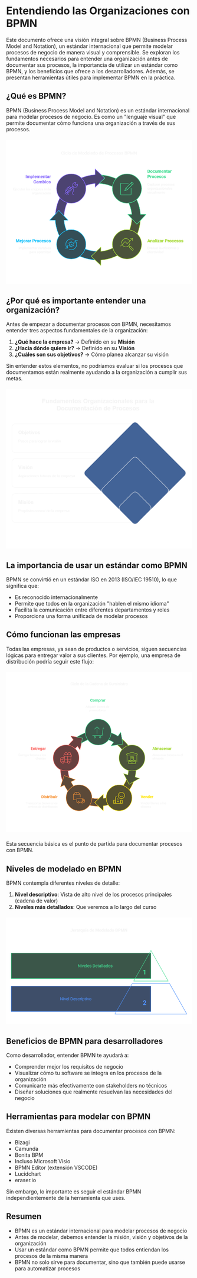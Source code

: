 
# Entendiendo las Organizaciones con BPMN

Este documento ofrece una visión integral sobre BPMN (Business Process Model and Notation), un estándar internacional que permite modelar procesos de negocio de manera visual y comprensible. Se exploran los fundamentos necesarios para entender una organización antes de documentar sus procesos, la importancia de utilizar un estándar como BPMN, y los beneficios que ofrece a los desarrolladores. Además, se presentan herramientas útiles para implementar BPMN en la práctica.

## ¿Qué es BPMN?

BPMN (Business Process Model and Notation) es un estándar internacional para modelar procesos de negocio. Es como un "lenguaje visual" que permite documentar cómo funciona una organización a través de sus procesos.

<div style="text-align: center; margin: 20px 0;">
  <img src="../images/1-que-es-bpmn.png" alt="¿Qué es BPMN?" style="max-width: 100%; height: auto;">
</div>

## ¿Por qué es importante entender una organización?

Antes de empezar a documentar procesos con BPMN, necesitamos entender tres aspectos fundamentales de la organización:

1. **¿Qué hace la empresa?** → Definido en su **Misión**
2. **¿Hacia dónde quiere ir?** → Definido en su **Visión**
3. **¿Cuáles son sus objetivos?** → Cómo planea alcanzar su visión

Sin entender estos elementos, no podríamos evaluar si los procesos que documentamos están realmente ayudando a la organización a cumplir sus metas.

<div style="text-align: center; margin: 20px 0;">
  <img src="../images/1-porque-es-importante-entender-una-organizacion.png" alt="¿Por qué es importante entender una organización?" style="max-width: 100%; height: auto;">
</div>

## La importancia de usar un estándar como BPMN

BPMN se convirtió en un estándar ISO en 2013 (ISO/IEC 19510), lo que significa que:

- Es reconocido internacionalmente
- Permite que todos en la organización "hablen el mismo idioma"
- Facilita la comunicación entre diferentes departamentos y roles
- Proporciona una forma unificada de modelar procesos

## Cómo funcionan las empresas

Todas las empresas, ya sean de productos o servicios, siguen secuencias lógicas para entregar valor a sus clientes. Por ejemplo, una empresa de distribución podría seguir este flujo:

<div style="text-align: center; margin: 20px 0;">
  <img src="../images/1-comprar-almacenar-vender-distribuir-entregar.png" alt="Flujo de procesos: Comprar → Almacenar → Vender → Distribuir → Entregar" style="max-width: 100%; height: auto;">
</div>

Esta secuencia básica es el punto de partida para documentar procesos con BPMN.

## Niveles de modelado en BPMN

BPMN contempla diferentes niveles de detalle:

1. **Nivel descriptivo**: Vista de alto nivel de los procesos principales (cadena de valor)
2. **Niveles más detallados**: Que veremos a lo largo del curso

<div style="text-align: center; margin: 20px 0;">
  <img src="../images/1-niveles-modelado-bpmn.png" alt="Niveles de modelado en BPMN" style="max-width: 100%; height: auto;">
</div>

## Beneficios de BPMN para desarrolladores

Como desarrollador, entender BPMN te ayudará a:

- Comprender mejor los requisitos de negocio
- Visualizar cómo tu software se integra en los procesos de la organización
- Comunicarte más efectivamente con stakeholders no técnicos
- Diseñar soluciones que realmente resuelvan las necesidades del negocio

## Herramientas para modelar con BPMN

Existen diversas herramientas para documentar procesos con BPMN:
- Bizagi
- Camunda
- Bonita BPM
- Incluso Microsoft Visio
- BPMN Editor (extensión VSCODE)
- Lucidchart
- eraser.io

Sin embargo, lo importante es seguir el estándar BPMN independientemente de la herramienta que uses.

## Resumen

- BPMN es un estándar internacional para modelar procesos de negocio
- Antes de modelar, debemos entender la misión, visión y objetivos de la organización
- Usar un estándar como BPMN permite que todos entiendan los procesos de la misma manera
- BPMN no solo sirve para documentar, sino que también puede usarse para automatizar procesos
